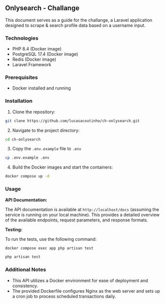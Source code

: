 ## Onlysearch - Challange

This document serves as a guide for the challange, a Laravel application designed to scrape & search profile data based on a username input.

### Technologies

* PHP 8.4 (Docker image)
* PostgreSQL 17.4 (Docker image)
* Redis (Docker image)
* Laravel Framework

### Prerequisites

* Docker installed and running

### Installation

1. Clone the repository:

```bash
git clone https://github.com/lucasacoutinho/ch-onlysearch.git
```

2. Navigate to the project directory:

```bash
cd ch-onlysearch
```

3. Copy the `.env.example` file to `.env`

```bash
cp .env.example .env
```

4. Build the Docker images and start the containers:

```bash
docker compose up -d
```

### Usage

**API Documentation:**

The API documentation is available at `http://localhost/docs` (assuming the service is running on your local machine). This provides a detailed overview of the available endpoints, request parameters, and response formats.

**Testing:**

To run the tests, use the following command:



```bash
docker compose exec app php artisan test
```

```bash
php artisan test
```

### Additional Notes

* This API utilizes a Docker environment for ease of deployment and consistency.
* The provided Dockerfile configures Nginx as the web server and sets up a cron job to process scheduled transactions daily.
